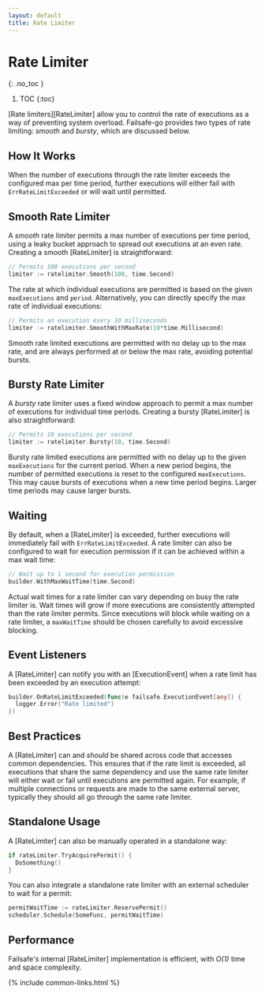 ```yaml
---
layout: default
title: Rate Limiter
---
```


# Rate Limiter
{: .no_toc }

1. TOC
{:toc}

[Rate limiters][RateLimiter] allow you to control the rate of executions as a way of preventing system overload. Failsafe-go provides two types of rate limiting: *smooth* and *bursty*, which are discussed below.

## How It Works

When the number of executions through the rate limiter exceeds the configured max per time period, further executions will either fail with `ErrRateLimitExceeded` or will wait until permitted.

## Smooth Rate Limiter

A *smooth* rate limiter permits a max number of executions per time period, using a leaky bucket approach to spread out executions at an even rate. Creating a smooth [RateLimiter] is straightforward:

```go
// Permits 100 executions per second
limiter := ratelimiter.Smooth(100, time.Second)
```

The rate at which individual executions are permitted is based on the given `maxExecutions` and `period`. Alternatively, you can directly specify the max rate of individual executions:

```go
// Permits an execution every 10 milliseconds
limiter := ratelimiter.SmoothWithMaxRate(10*time.Millisecond)
```

Smooth rate limited executions are permitted with no delay up to the max rate, and are always performed at or below the max rate, avoiding potential bursts.

## Bursty Rate Limiter

A *bursty* rate limiter uses a fixed window approach to permit a max number of executions for individual time periods. Creating a bursty [RateLimiter] is also straightforward:

```go
// Permits 10 executions per second
limiter := ratelimiter.Bursty(10, time.Second)
```

Bursty rate limited executions are permitted with no delay up to the given `maxExecutions` for the current period. When a new period begins, the number of permitted executions is reset to the configured `maxExecutions`. This may cause bursts of executions when a new time period begins. Larger time periods may cause larger bursts.

## Waiting

By default, when a [RateLimiter] is exceeded, further executions will immediately fail with `ErrRateLimitExceeded`. A rate limiter can also be configured to wait for execution permission if it can be achieved within a max wait time:

```go
// Wait up to 1 second for execution permission
builder.WithMaxWaitTime(time.Second)
```

Actual wait times for a rate limiter can vary depending on busy the rate limiter is. Wait times will grow if more executions are consistently attempted than the rate limiter permits. Since executions will block while waiting on a rate limiter, a `maxWaitTime` should be chosen carefully to avoid excessive blocking.

## Event Listeners

A [RateLimiter] can notify you with an [ExecutionEvent] when a rate limit has been exceeded by an execution attempt:

```go
builder.OnRateLimitExceeded(func(e failsafe.ExecutionEvent[any]) {
  logger.Error("Rate limited")
})
```

## Best Practices

A [RateLimiter] can and *should* be shared across code that accesses common dependencies. This ensures that if the rate limit is exceeded, all executions that share the same dependency and use the same rate limiter will either wait or fail until executions are permitted again. For example, if multiple connections or requests are made to the same external server, typically they should all go through the same rate limiter.

## Standalone Usage

A [RateLimiter] can also be manually operated in a standalone way:

```go
if rateLimiter.TryAcquirePermit() {
  DoSomething()
}
```

You can also integrate a standalone rate limiter with an external scheduler to wait for a permit:

```go
permitWaitTime := rateLimiter.ReservePermit()
scheduler.Schedule(SomeFunc, permitWaitTime)
```

## Performance

Failsafe's internal [RateLimiter] implementation is efficient, with _O(1)_ time and space complexity.

{% include common-links.html %}
